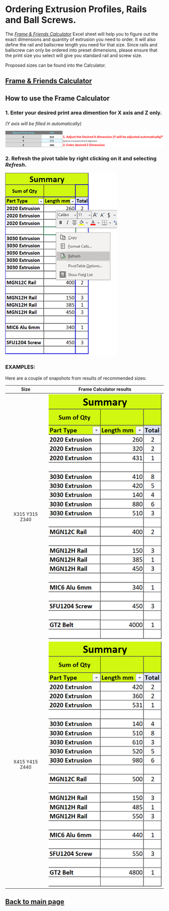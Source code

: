 # Ordering Extrusion Profiles, Rails and Ball Screws.

The [_Frame & Friends Calculator_](/FrameCalculator.xlsx) Excel sheet will help you to figure out the exact dimensions and quantity of extrusion you need to order.
It will also define the rail and ballscrew length you need for that size.
Since rails and ballscrew can only be ordered into preset dimensions, please ensure that the print size you select will give you standard rail and screw size.

Proposed sizes can be found into the Calculator.
## [Frame & Friends Calculator](/FrameCalculator.xlsx)

## How to use the Frame Calculator
### 1. Enter your desired print area dimention for **X axis and Z only**. 
*(Y axis will be filled in automatically)*

![alt text](/images/framecalc1.png)

### 2. Refresh the pivot table by right clicking on it and selecting *Refresh*.

![alt text](/images/framecalc2.png)

### EXAMPLES:
Here are a couple of snapshots from results of recommended sizes:

Size|Frame Calculator results
 :-: |------------------------
X315 Y315 Z340|![alt text](/images/315_315_340.png)
X415 Y415 Z440|![alt text](/images/415_415_440.png)




## [Back to main page](/README.md)
